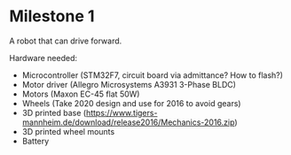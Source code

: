 # Milestone 1
A robot that can drive forward.

Hardware needed:
- Microcontroller (STM32F7, circuit board via admittance? How to flash?)
- Motor driver (Allegro Microsystems A3931 3-Phase BLDC)
- Motors (Maxon EC-45 flat 50W)
- Wheels (Take 2020 design and use for 2016 to avoid gears)
- 3D printed base (https://www.tigers-mannheim.de/download/release2016/Mechanics-2016.zip)
- 3D printed wheel mounts
- Battery